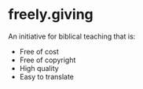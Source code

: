 # freely.giving

An initiative for biblical teaching that is:
 * Free of cost
 * Free of copyright
 * High quality
 * Easy to translate
